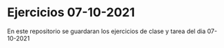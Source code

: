 # Ejercicios 07-10-2021
En este repositorio se guardaran los ejercicios de clase y tarea del dia 07-10-2021